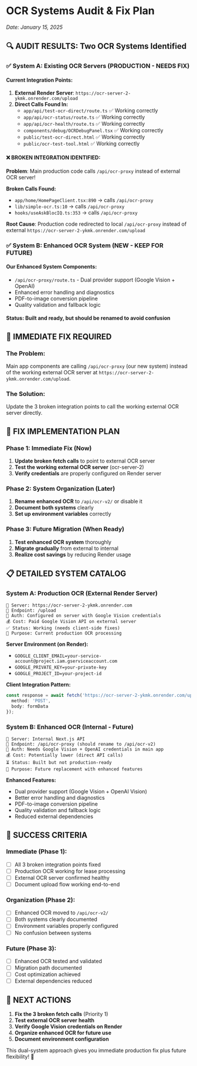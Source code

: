 # OCR Systems Audit & Fix Plan
*Date: January 15, 2025*

## 🔍 **AUDIT RESULTS: Two OCR Systems Identified**

### **✅ System A: Existing OCR Servers (PRODUCTION - NEEDS FIX)**

#### **Current Integration Points:**
1. **External Render Server**: `https://ocr-server-2-ykmk.onrender.com/upload`
2. **Direct Calls Found In:**
   - `app/api/test-ocr-direct/route.ts` ✅ Working correctly
   - `app/api/ocr-status/route.ts` ✅ Working correctly  
   - `app/api/ocr-health/route.ts` ✅ Working correctly
   - `components/debug/OCRDebugPanel.tsx` ✅ Working correctly
   - `public/test-ocr-direct.html` ✅ Working correctly
   - `public/ocr-test-tool.html` ✅ Working correctly

#### **❌ BROKEN INTEGRATION IDENTIFIED:**
**Problem**: Main production code calls `/api/ocr-proxy` instead of external OCR server!

**Broken Calls Found:**
- `app/home/HomePageClient.tsx:890` → calls `/api/ocr-proxy`
- `lib/simple-ocr.ts:10` → calls `/api/ocr-proxy`  
- `hooks/useAskBlocIQ.ts:353` → calls `/api/ocr-proxy`

**Root Cause**: Production code redirected to local `/api/ocr-proxy` instead of external `https://ocr-server-2-ykmk.onrender.com/upload`

### **✅ System B: Enhanced OCR System (NEW - KEEP FOR FUTURE)**

#### **Our Enhanced System Components:**
- `/api/ocr-proxy/route.ts` - Dual provider support (Google Vision + OpenAI)
- Enhanced error handling and diagnostics
- PDF-to-image conversion pipeline
- Quality validation and fallback logic

#### **Status**: Built and ready, but should be renamed to avoid confusion

## 🚨 **IMMEDIATE FIX REQUIRED**

### **The Problem:**
Main app components are calling `/api/ocr-proxy` (our new system) instead of the working external OCR server at `https://ocr-server-2-ykmk.onrender.com/upload`.

### **The Solution:**
Update the 3 broken integration points to call the working external OCR server directly.

## 🔧 **FIX IMPLEMENTATION PLAN**

### **Phase 1: Immediate Fix (Now)**
1. **Update broken fetch calls** to point to external OCR server
2. **Test the working external OCR server** (ocr-server-2)
3. **Verify credentials** are properly configured on Render server

### **Phase 2: System Organization (Later)**
1. **Rename enhanced OCR** to `/api/ocr-v2/` or disable it
2. **Document both systems** clearly
3. **Set up environment variables** correctly

### **Phase 3: Future Migration (When Ready)**
1. **Test enhanced OCR system** thoroughly
2. **Migrate gradually** from external to internal
3. **Realize cost savings** by reducing Render usage

## 📋 **DETAILED SYSTEM CATALOG**

### **System A: Production OCR (External Render Server)**
```
🔧 Server: https://ocr-server-2-ykmk.onrender.com
📍 Endpoint: /upload
🔑 Auth: Configured on server with Google Vision credentials
💰 Cost: Paid Google Vision API on external server
✅ Status: Working (needs client-side fixes)
🎯 Purpose: Current production OCR processing
```

**Server Environment (on Render):**
- `GOOGLE_CLIENT_EMAIL=your-service-account@project.iam.gserviceaccount.com`
- `GOOGLE_PRIVATE_KEY=your-private-key`
- `GOOGLE_PROJECT_ID=your-project-id`

**Client Integration Pattern:**
```typescript
const response = await fetch('https://ocr-server-2-ykmk.onrender.com/upload', {
  method: 'POST',
  body: formData
});
```

### **System B: Enhanced OCR (Internal - Future)**
```
🔧 Server: Internal Next.js API
📍 Endpoint: /api/ocr-proxy (should rename to /api/ocr-v2)
🔑 Auth: Needs Google Vision + OpenAI credentials in main app
💰 Cost: Potentially lower (direct API calls)
⏳ Status: Built but not production-ready
🎯 Purpose: Future replacement with enhanced features
```

**Enhanced Features:**
- Dual provider support (Google Vision + OpenAI Vision)
- Better error handling and diagnostics
- PDF-to-image conversion pipeline
- Quality validation and fallback logic
- Reduced external dependencies

## 🎯 **SUCCESS CRITERIA**

### **Immediate (Phase 1):**
- [ ] All 3 broken integration points fixed
- [ ] Production OCR working for lease processing
- [ ] External OCR server confirmed healthy
- [ ] Document upload flow working end-to-end

### **Organization (Phase 2):**
- [ ] Enhanced OCR moved to `/api/ocr-v2/`
- [ ] Both systems clearly documented
- [ ] Environment variables properly configured
- [ ] No confusion between systems

### **Future (Phase 3):**
- [ ] Enhanced OCR tested and validated
- [ ] Migration path documented
- [ ] Cost optimization achieved
- [ ] External dependencies reduced

## 🚀 **NEXT ACTIONS**

1. **Fix the 3 broken fetch calls** (Priority 1)
2. **Test external OCR server health**
3. **Verify Google Vision credentials on Render**
4. **Organize enhanced OCR for future use**
5. **Document environment configuration**

This dual-system approach gives you immediate production fix plus future flexibility! 🎯
